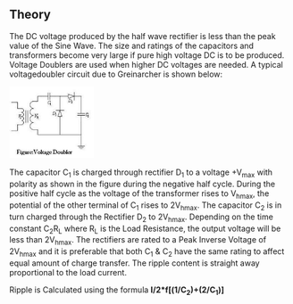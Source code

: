 ## Theory

The DC voltage produced by the half wave rectifier is less than the peak value of the Sine Wave. The size and ratings of the capacitors and transformers become very large if pure high voltage DC  is to be produced. Voltage Doublers are used  when higher DC voltages are needed. A typical voltagedoubler circuit due to Greinarcher is shown below:

<div>
<img  src="images/doubler.jpg" width=30% />
</div>

The capacitor C<sub>1</sub> is charged through rectifier D<sub>1</sub> to a voltage +V<sub>max</sub> with polarity as shown in the figure during the negative half cycle. During the positive half cycle as the voltage of the transformer rises to V<sub>hmax</sub>, the potential of the other terminal of C<sub>1</sub> rises to 2V<sub>hmax</sub>. The capacitor C<sub>2</sub> is in turn charged through the Rectifier D<sub>2</sub> to 2V<sub>hmax</sub>.  Depending on the time constant C<sub>2</sub>R<sub>L</sub> where R<sub>L</sub> is the Load Resistance, the output voltage will be less than 2V<sub>hmax</sub>. The rectifiers are rated to a Peak Inverse Voltage of 2V<sub>hmax</sub> and it is preferable that both C<sub>1</sub> & C<sub>2</sub> have the same rating to affect equal amount of charge transfer. The ripple content is straight away proportional to the load current.  

Ripple is Calculated using the formula <strong>I/2*f[(1/C<sub>2</sub>)+(2/C<sub>1</sub>)]